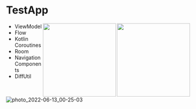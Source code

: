 # TestApp

<img align="right" src="https://user-images.githubusercontent.com/76838562/176518727-8805a9fb-0226-4950-896d-83f5ba07a581.png" width="200">
<img align="right" src="https://user-images.githubusercontent.com/76838562/176518814-0ab9d960-974b-44d3-b5e2-4fb49b168e77.png" width="200">

 * ViewModel
 * Flow
 * Kotlin Coroutines
 * Room
 * Navigation Components
 * DiffUtil
 
![photo_2022-06-13_00-25-03](https://user-images.githubusercontent.com/76838562/173254331-aa79eb39-653b-4a1c-8c65-ad3b337ff368.jpg)
